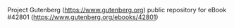 Project Gutenberg (https://www.gutenberg.org) public repository for eBook #42801 (https://www.gutenberg.org/ebooks/42801)
